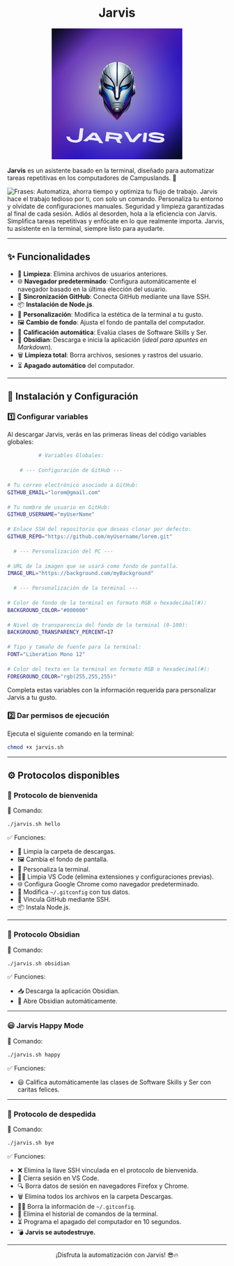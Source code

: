 <h1 align="center">Jarvis</h1>

<div align="center">
  <img src="img/Logos/JL2.png" alt="Logo de Jarvis" width="300">
</div>

**Jarvis** es un asistente basado en la terminal, diseñado para automatizar tareas repetitivas en los computadores de Campuslands. 🚀

<img src="https://readme-typing-svg.demolab.com?font=Oxanium&weight=500&size=26&duration=3000&pause=300&color=EBEBFF&background=010B13&vCenter=true&width=1000&height=100&lines=%F0%9F%9A%80+Automatiza%2C+ahorra+tiempo+y+optimiza+tu+flujo+de+trabajo%E2%80%A6;%F0%9F%94%A5+Jarvis+hace+el+trabajo+tedioso+por+ti%2C+con+solo+un+comando%E2%80%A6;%F0%9F%96%A5%EF%B8%8F+Personaliza+tu+entorno+y+olv%C3%ADdate+de+configuraciones+manuales%E2%80%A6;%F0%9F%94%92+Seguridad+y+limpieza+garantizadas+al+final+de+cada+sesi%C3%B3n%E2%80%A6;%E2%9C%A8+Adi%C3%B3s+al+desorden%2C+hola+a+la+eficiencia+con+Jarvis%E2%80%A6;%F0%9F%92%A1+Simplifica+tareas+repetitivas+y+enf%C3%B3cate+en+lo+que+realmente+importa%E2%80%A6;%F0%9F%A4%96+Jarvis%2C+tu+asistente+en+la+terminal%2C+siempre+listo+para+ayudarte%E2%80%A6" alt="Frases: Automatiza, ahorra tiempo y optimiza tu flujo de trabajo. Jarvis hace el trabajo tedioso por ti, con solo un comando. Personaliza tu entorno y olvídate de configuraciones manuales. Seguridad y limpieza garantizadas al final de cada sesión. Adiós al desorden, hola a la eficiencia con Jarvis. Simplifica tareas repetitivas y enfócate en lo que realmente importa. Jarvis, tu asistente en la terminal, siempre listo para ayudarte."/>

---

## ✨ Funcionalidades

- 🧹 **Limpieza**: Elimina archivos de usuarios anteriores.
- 🌐 **Navegador predeterminado**: Configura automáticamente el navegador basado en la última elección del usuario.
- 🔑 **Sincronización GitHub**: Conecta GitHub mediante una llave SSH.
- 📦 **Instalación de Node.js**.
- 🎨 **Personalización**: Modifica la estética de la terminal a tu gusto.
- 🖼 **Cambio de fondo**: Ajusta el fondo de pantalla del computador.
- 🤖 **Calificación automática**: Evalúa clases de Software Skills y Ser.
- 📝 **Obsidian**: Descarga e inicia la aplicación (*ideal para apuntes en Markdown*).
- 🗑 **Limpieza total**: Borra archivos, sesiones y rastros del usuario.
- ⏳ **Apagado automático** del computador.

---

## 🚀 Instalación y Configuración

### 1️⃣ Configurar variables
Al descargar Jarvis, verás en las primeras líneas del código variables globales:

```bash
          # Variables Globales:

    # --- Configuración de GitHub ---

# Tu correo electrónico asociado a GitHub:
GITHUB_EMAIL="lorem@gmail.com"

# Tu nombre de usuario en GitHub:
GITHUB_USERNAME="myUserName"

# Enlace SSH del repositorio que deseas clonar por defecto:
GITHUB_REPO="https://github.com/myUsername/lorem.git"

  # --- Personalización del PC ---

# URL de la imagen que se usará como fondo de pantalla.  
IMAGE_URL="https://background.com/myBackground"

  # --- Personalización de la terminal ---

# Color de fondo de la terminal en formato RGB o hexadecimal(#):
BACKGROUND_COLOR="#000000"

# Nivel de transparencia del fondo de la terminal (0-100):
BACKGROUND_TRANSPARENCY_PERCENT=17

# Tipo y tamaño de fuente para la terminal:
FONT="Liberation Mono 12"

# Color del texto en la terminal en formato RGB o hexadecimal(#):
FOREGROUND_COLOR="rgb(255,255,255)"
```

Completa estas variables con la información requerida para personalizar Jarvis a tu gusto.

### 2️⃣ Dar permisos de ejecución
Ejecuta el siguiente comando en la terminal:
```bash
chmod +x jarvis.sh
```

---

## ⚙️ Protocolos disponibles

### 🔹 **Protocolo de bienvenida**
📌 Comando:
```bash
./jarvis.sh hello
```
✅ Funciones:
- 🧹 Limpia la carpeta de descargas.
- 🖼 Cambia el fondo de pantalla.
- 🎨 Personaliza la terminal.
- 🧑‍💻 Limpia VS Code (elimina extensiones y configuraciones previas).
- 🌐 Configura Google Chrome como navegador predeterminado.
- 🔑 Modifica `~/.gitconfig` con tus datos.
- 🔗 Vincula GitHub mediante SSH.
- 📦 Instala Node.js.

---

### 📝 **Protocolo Obsidian**
📌 Comando:
```bash
./jarvis.sh obsidian
```
✅ Funciones:
- 📥 Descarga la aplicación Obsidian.
- 🚀 Abre Obsidian automáticamente.

---

### 😃 **Jarvis Happy Mode**
📌 Comando:
```bash
./jarvis.sh happy
```
✅ Funciones:
- 😃 Califica automáticamente las clases de Software Skills y Ser con caritas felices.

---

### 🔻 **Protocolo de despedida**
📌 Comando:
```bash
./jarvis.sh bye
```
✅ Funciones:
- ❌ Elimina la llave SSH vinculada en el protocolo de bienvenida.
- 🚪 Cierra sesión en VS Code.
- 🔍 Borra datos de sesión en navegadores Firefox y Chrome.
- 🗑 Elimina todos los archivos en la carpeta Descargas.
- 🧑‍💻 Borra la información de `~/.gitconfig`.
- 📜 Elimina el historial de comandos de la terminal.
- ⏳ Programa el apagado del computador en 10 segundos.
- 💣 **Jarvis se autodestruye.**

---

<p align="center">¡Disfruta la automatización con Jarvis! 😎🔥</p>
